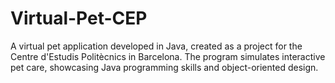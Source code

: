 # Virtual-Pet-CEP
A virtual pet application developed in Java, created as a project for the Centre d'Estudis Politècnics in Barcelona. The program simulates interactive pet care, showcasing Java programming skills and object-oriented design.
